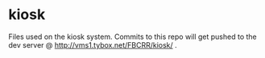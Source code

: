 # kiosk
Files used on the kiosk system.  Commits to this repo will get pushed to the dev server @ http://vms1.tybox.net/FBCRR/kiosk/ .
